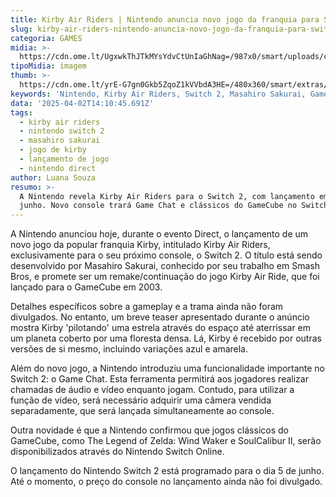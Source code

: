 ```yaml
---
title: Kirby Air Riders | Nintendo anuncia novo jogo da franquia para Switch 2
slug: kirby-air-riders-nintendo-anuncia-novo-jogo-da-franquia-para-switch-2
categoria: GAMES
midia: >-
  https://cdn.ome.lt/UgxwkThJTkMYsYdvCtUnIaGhNag=/987x0/smart/uploads/conteudo/fotos/OMELETE_CAPA_-_2025-04-02T110408.852.png
tipoMidia: imagem
thumb: >-
  https://cdn.ome.lt/yrE-G7gn0Gkb5ZqoZ1kVVbdA3HE=/480x360/smart/extras/conteudos/omelete_THUMB_-_2025-04-02T110346.946.png
keywords: 'Nintendo, Kirby Air Riders, Switch 2, Masahiro Sakurai, GameCube'
data: '2025-04-02T14:10:45.691Z'
tags:
  - kirby air riders
  - nintendo switch 2
  - masahiro sakurai
  - jogo de kirby
  - lançamento de jogo
  - nintendo direct
author: Luana Souza
resumo: >-
  A Nintendo revela Kirby Air Riders para o Switch 2, com lançamento em 5 de
  junho. Novo console trará Game Chat e clássicos do GameCube no Switch Online.
---
```


A Nintendo anunciou hoje, durante o evento Direct, o lançamento de um novo jogo da popular franquia Kirby, intitulado Kirby Air Riders, exclusivamente para o seu próximo console, o Switch 2. O título está sendo desenvolvido por Masahiro Sakurai, conhecido por seu trabalho em Smash Bros, e promete ser um remake/continuação do jogo Kirby Air Ride, que foi lançado para o GameCube em 2003.

Detalhes específicos sobre a gameplay e a trama ainda não foram divulgados. No entanto, um breve teaser apresentado durante o anúncio mostra Kirby 'pilotando' uma estrela através do espaço até aterrissar em um planeta coberto por uma floresta densa. Lá, Kirby é recebido por outras versões de si mesmo, incluindo variações azul e amarela.

Além do novo jogo, a Nintendo introduziu uma funcionalidade importante no Switch 2: o Game Chat. Esta ferramenta permitirá aos jogadores realizar chamadas de áudio e vídeo enquanto jogam. Contudo, para utilizar a função de vídeo, será necessário adquirir uma câmera vendida separadamente, que será lançada simultaneamente ao console.

Outra novidade é que a Nintendo confirmou que jogos clássicos do GameCube, como The Legend of Zelda: Wind Waker e SoulCalibur II, serão disponibilizados através do Nintendo Switch Online.

O lançamento do Nintendo Switch 2 está programado para o dia 5 de junho. Até o momento, o preço do console no lançamento ainda não foi divulgado.
